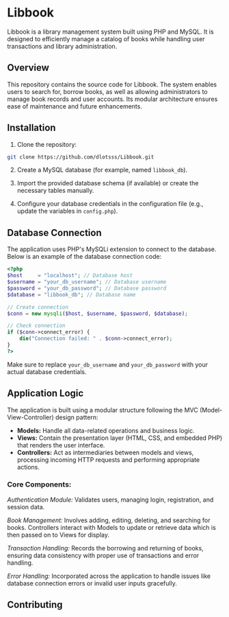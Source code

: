 # Libbook
Libbook is a library management system built using PHP and MySQL. It is designed to efficiently manage a catalog of books while handling user transactions and library administration.

## Overview

This repository contains the source code for Libbook. The system enables users to search for, borrow books, as well as allowing administrators to manage book records and user accounts. Its modular architecture ensures ease of maintenance and future enhancements.

## Installation

1. Clone the repository:
```bash
git clone https://github.com/dlotsss/Libbook.git
```

2. Create a MySQL database (for example, named `libbook_db`).

3. Import the provided database schema (if available) or create the necessary tables manually.

4. Configure your database credentials in the configuration file (e.g., update the variables in `config.php`).

## Database Connection

The application uses PHP's MySQLi extension to connect to the database. Below is an example of the database connection code:

```php
<?php
$host     = "localhost"; // Database host
$username = "your_db_username"; // Database username
$password = "your_db_password"; // Database password
$database = "libbook_db"; // Database name

// Create connection
$conn = new mysqli($host, $username, $password, $database);

// Check connection
if ($conn->connect_error) {
    die("Connection failed: " . $conn->connect_error);
}
?>
```

Make sure to replace `your_db_username` and `your_db_password` with your actual database credentials.

## Application Logic

The application is built using a modular structure following the MVC (Model-View-Controller) design pattern:

- **Models:** Handle all data-related operations and business logic.
- **Views:** Contain the presentation layer (HTML, CSS, and embedded PHP) that renders the user interface.
- **Controllers:** Act as intermediaries between models and views, processing incoming HTTP requests and performing appropriate actions.

### Core Components:

*Authentication Module:* Validates users, managing login, registration, and session data.

*Book Management:* Involves adding, editing, deleting, and searching for books. Controllers interact with Models to update or retrieve data which is then passed on to Views for display.

*Transaction Handling:* Records the borrowing and returning of books, ensuring data consistency with proper use of transactions and error handling.

*Error Handling:* Incorporated across the application to handle issues like database connection errors or invalid user inputs gracefully.

## Contributing
